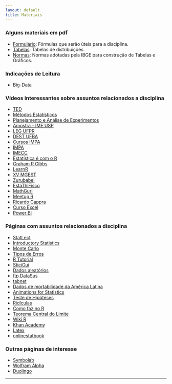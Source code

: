 ```yaml
---
layout: default
title: Materiais
---
```


### Alguns materiais em pdf

* [Formulário][formulario]: Fórmulas que serão úteis para a disciplina.
* [Tabelas][tabelas]: Tabelas de distribuições.
* [Normas][normas]: Normas adotadas pela IBGE para construção de Tabelas e Gráficos. 

### Indicações de Leitura
 
* [Big-Data](https://www.ft.com/content/21a6e7d8-b479-11e3-a09a-00144feabdc0#axzz2xjWmakCY) 
 
### Vídeos interessantes sobre assuntos relacionados a disciplina

* [TED](https://www.ted.com/talks/arthur_benjamin_s_formula_for_changing_math_education?language=en)
* [Métodos Estatísticos](https://www.youtube.com/watch?v=EXBVoIqyVi0&list=PLId4vyPr4QR3NEvWQQY1fOAqUlMMuuwFQ&index=2)
* [Planejamento e Análise de Experimentos](https://www.youtube.com/watch?v=0Y6v7vebYPU&list=PLXaDAv_nBDLdjd_k3vgQezne2HRc4flB8)
* [Amostra - IME USP](https://www.youtube.com/channel/UCargFh7dj6ZtDcCNlw30F-w)
* [LEG UFPR](https://www.youtube.com/channel/UC3fBJBHhLNsylRw009I2GNw)
* [DEST UFBA](https://www.youtube.com/channel/UCC96Rmc3qKEYkKk187IcLdA)
* [Cursos IMPA](https://www.youtube.com/watch?v=ZVURQLXZtIc&list=PLHz_AreHm4dkRZoc0-i4sQeot_62qKi4a)
* [IMPA](https://www.youtube.com/channel/UCpuZUX_IyMPXiqlkwrxCbNA)
* [IMECC](https://www.youtube.com/channel/UCafkV40656nWz9Jc129ZCFA)
* [Estatística é com o R](https://www.youtube.com/channel/UCmbNWlpq8o3dpqY6c9HDGXg)
* [Graham R Gibbs](https://www.youtube.com/channel/UCafkV40656nWz9Jc129ZCFA)
* [LearnR](https://www.youtube.com/channel/UCpcJNrQyW3Ge7w9-dmijW9Q)
* [XV MGEST](https://www.youtube.com/channel/UC5YwJ4XJU3RrEZwsoul6D3g)
* [Zurubabel](https://www.youtube.com/channel/UCqWo_iZvIALqgmXkzJ8S0Sg)
* [EstaThiFisco](https://www.youtube.com/channel/UC4jROkPjTvnXRkuo2GAwKXw)
* [MathGurl](https://www.youtube.com/channel/UC5RV_s1Jh-jQI4HfexEIb2Q)
* [Meetup R](https://www.youtube.com/channel/UCb9PdJYYaElE6Uqb1KxhE8w)
* [Ricardo Cappra](https://www.youtube.com/channel/UCog5skJem3L_roiqDjZ2_2Q)
* [Curso Excel](https://www.youtube.com/watch?v=ZVURQLXZtIc&list=PLHz_AreHm4dkRZoc0-i4sQeot_62qKi4a)
* [Power BI](https://www.youtube.com/channel/UCsx_ZsgsX6BIFueejCDBLkg)

### Páginas com assuntos relacionados a disciplina

* [StatLect](https://www.statlect.com/asymptotic-theory/law-of-large-numbers)
* [Introductory Statistics](https://saylordotorg.github.io/text_introductory-statistics/)
* [Monte Carlo](http://videolectures.net/mlss08au_freitas_asm/)
* [Tipos de Erros](http://rpsychologist.com/d3/NHST/)
* [R Tutorial](http://www.cyclismo.org/tutorial/R/index.html)
* [SticiGui](https://www.stat.berkeley.edu/users/stark/SticiGui/)
* [Dados aleatórios](https://www.dadosaleatorios.com.br/)
* [ftp DataSus](ftp://ftp.datasus.gov.br/dissemin/publicos/SIHSUS/)
* [tabnet](http://tabnet.datasus.gov.br/cgi/deftohtm.exe?sim/cnv/ext10mg.def)
* [Dados de mortabilidade da América Latina](http://www.lamortalidad.org/links-databases/)
* [Animations for Statistics](https://yihui.name/animation/examples/)
* [Teste de Hipóteses](https://data-flair.training/blogs/hypothesis-testing-in-r/)
* [Ridículas](https://ridiculas.wordpress.com/)
* [Como faz no R](http://dfalbel.github.io/)
* [Teorema Central do Limite](https://gallery.shinyapps.io/CLT_mean/)
* [Wiki R](https://www.ufrgs.br/wiki-r/index.php?title=Bem-vindo_%C3%A0_Wiki_R)
* [Khan Academy](https://www.khanacademy.org/)
* [Latex](https://en.wikibooks.org/wiki/LaTeX)
* [onlinestatbook](http://onlinestatbook.com/)


### Outras páginas de interesse

* [Symbolab](https://www.symbolab.com/)
* [Wolfram Alpha](www.wolframalpha.com)
* [Duolingo](https://www.duolingo.com/)

---

[formulario]: https://rawgit.com/maf105/maf105.github.io/master/Materiais/formulario.pdf
[tabelas]: https://rawgit.com/maf105/maf105.github.io/master/Materiais/tabelasEST.pdf
[normas]: https://rawgit.com/maf105/maf105.github.io/master/Materiais/normas_tabelasgraficoS.PDF